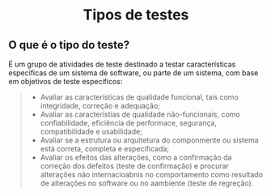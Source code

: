 <h1 align="center"> Tipos de testes </h1>

## O que é o tipo do teste? 

É um grupo de atividades de teste destinado a testar características específicas de um sistema de software, ou parte de um sistema, com base em objetivos de teste especificos:

> - Avaliar as características de qualidade funcional, tais como integridade, correção e adequação;
> - Avaliar as característias de qualidade não-funcionais, como confiabilidade, eficiência de performace, segurança, compatibilidade e usabilidade;
> - Avaliar se a estrutura ou arquitetura do componmente ou sistema está correta, completa e especificada;
> - Avaliar os efeitos das alterações, como a confirmação da correção dos defeitos (teste de confirmação) e procurar alterações não internacioabnis no comportamento como resultado de alterações no software ou no aambiente (teste de regreção).


